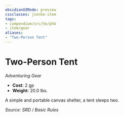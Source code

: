 ```yaml
---
obsidianUIMode: preview
cssclasses: json5e-item
tags:
- compendium/src/5e/phb
- item/gear
aliases: 
- "Two-Person Tent"
---
```

# Two-Person Tent
*Adventuring Gear*  

- **Cost**: 2 gp
- **Weight**: 20.0 lbs.

A simple and portable canvas shelter, a tent sleeps two.

*Source: SRD / Basic Rules*